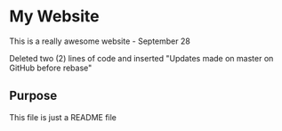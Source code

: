 # My Website

This is a really awesome website - September 28

Deleted two (2) lines of code and inserted "Updates made on master on GitHub before rebase"

## Purpose

This file is just a README file
